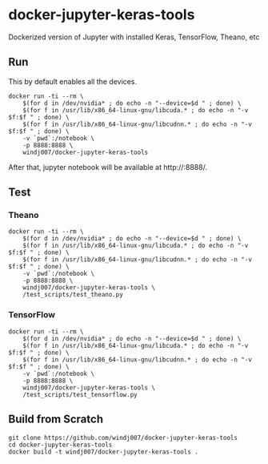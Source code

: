 # docker-jupyter-keras-tools
Dockerized version of Jupyter with installed Keras, TensorFlow, Theano, etc

## Run

This by default enables all the devices.

    docker run -ti --rm \
        $(for d in /dev/nvidia* ; do echo -n "--device=$d " ; done) \
        $(for f in /usr/lib/x86_64-linux-gnu/libcuda.* ; do echo -n "-v $f:$f " ; done) \
        $(for f in /usr/lib/x86_64-linux-gnu/libcudnn.* ; do echo -n "-v $f:$f " ; done) \
        -v `pwd`:/notebook \
        -p 8888:8888 \
        windj007/docker-jupyter-keras-tools

After that, jupyter notebook will be available at http://<hostname>:8888/.
        
        
## Test

### Theano

    docker run -ti --rm \
        $(for d in /dev/nvidia* ; do echo -n "--device=$d " ; done) \
        $(for f in /usr/lib/x86_64-linux-gnu/libcuda.* ; do echo -n "-v $f:$f " ; done) \
        $(for f in /usr/lib/x86_64-linux-gnu/libcudnn.* ; do echo -n "-v $f:$f " ; done) \
        -v `pwd`:/notebook \
        -p 8888:8888 \
        windj007/docker-jupyter-keras-tools \
        /test_scripts/test_theano.py


### TensorFlow

    docker run -ti --rm \
        $(for d in /dev/nvidia* ; do echo -n "--device=$d " ; done) \
        $(for f in /usr/lib/x86_64-linux-gnu/libcuda.* ; do echo -n "-v $f:$f " ; done) \
        $(for f in /usr/lib/x86_64-linux-gnu/libcudnn.* ; do echo -n "-v $f:$f " ; done) \
        -v `pwd`:/notebook \
        -p 8888:8888 \
        windj007/docker-jupyter-keras-tools \
        /test_scripts/test_tensorflow.py


## Build from Scratch

    git clone https://github.com/windj007/docker-jupyter-keras-tools
    cd docker-jupyter-keras-tools
    docker build -t windj007/docker-jupyter-keras-tools .
